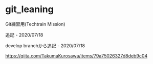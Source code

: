 # git_leaning

Git練習用(Techtrain Mission)

追記 - 2020/07/18

develop branchから追記 - 2020/07/18

https://qiita.com/TakumaKurosawa/items/79a75026327d8deb9c04
